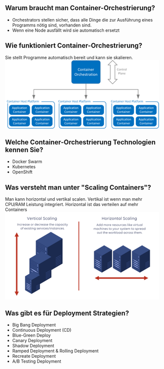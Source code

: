 ## Warum braucht man Container-Orchestrierung?
- Orchestrators stellen sicher, dass alle Dinge die zur Ausführung eines Programms nötig sind,
vorhanden sind.
- Wenn eine Node ausfällt wird sie automatisch ersetzt
## Wie funktioniert Container-Orchestrierung?
Sie stellt Programme automatisch bereit und kann sie skalieren.
![orchestra](image.png)
## Welche Container-Orchestrierung Technologien kennen Sie?
- Docker Swarm
- Kubernetes
- OpenShift
## Was versteht man unter "Scaling Containers"?
Man kann horizontal und vertikal scalen. Vertikal ist wenn man mehr CPU/RAM Leistung integriert. Horizontal ist das verteilen auf mehr Containers
![scaling](image-1.png)
## Was gibt es für Deployment Strategien?
- Big Bang Deployment
- Continuous Deployment (CD)
- Blue-Green Deploy
- Canary Deployment
- Shadow Deployment
- Ramped Deployment & Rolling Deployment
- Recreate Deployment
- A/B Testing Deployment